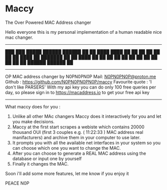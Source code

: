 # Maccy
The Over Powered MAC Address changer


Hello everyone this is my personal implementation of  a human readable nice mac changer.

****************************************************************************************************
███    ███  █████   ██████  ██████ ██    ██
████  ████ ██   ██ ██      ██       ██  ██
██ ████ ██ ███████ ██      ██        ████
██  ██  ██ ██   ██ ██      ██         ██
██      ██ ██   ██  ██████  ██████    ██
****************************************************************************************************
OP MAC address changer by N0PN0PN0P
Mail: N0PN0PN0P@proton.me
Github : https://github.com/N0PN0PN0PN0P/maccy
Favourite quote : 'I don't like PARSERS'
With my api key you can do only 100 free queries per day,
so please sign in to https://macaddress.io to get your free api key
****************************************************************************************************

What maccy does for you :
1) Unlike all other MAc changers Maccy does it interactively for you and let you make decisions.
2) Maccy at the first start scrapes a webiste which contains 20000 thousand OUI (first 3 couples e.g. ( 11:22:33 ) MAC address real manifacturers) and archive them in your computer to use later.
3) It prompts you with all the available net interfaces in your system so you can choose which one you want to change the MAC.
4) After you can choose to generate a REAL MAC address using the database or input one by yourself
5) Finally it changes the MAC.

Soon i'll add some more features, let me know if you enjoy it

PEACE N0P
